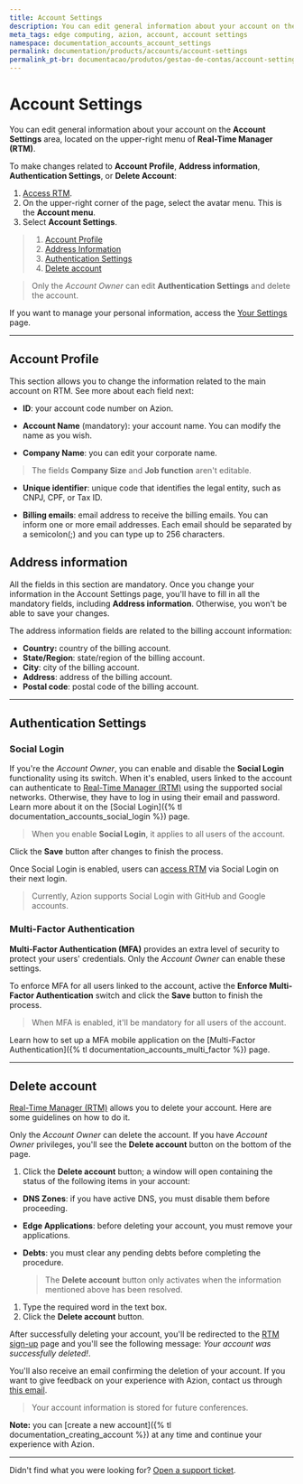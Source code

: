 ```yaml
---
title: Account Settings
description: You can edit general information about your account on the Account Settings page on Real-Time Manager (RTM).
meta_tags: edge computing, azion, account, account settings
namespace: documentation_accounts_account_settings
permalink: documentation/products/accounts/account-settings
permalink_pt-br: documentacao/produtos/gestao-de-contas/account-settings
---
```


# Account Settings

You can edit general information about your account on the **Account Settings** area, located on the upper-right menu of **Real-Time Manager (RTM)**. 

To make changes related to **Account Profile**, **Address information**, **Authentication Settings**, or **Delete Account**:

1. [Access RTM](https://manager.azion.com/).
2. On the upper-right corner of the page, select the avatar menu. This is the **Account menu**.
3. Select **Account Settings**.

> 1. [Account Profile](#accountprofile)
> 2. [Address Information](#addressinformation)
> 3. [Authentication Settings](#authenticationsettings)
> 4. [Delete account](#deleteaccount)

> Only the *Account Owner* can edit **Authentication Settings** and delete the account.

If you want to manage your personal information, access the [Your Settings](https://manager.azion.com/user) page.

---

## Account Profile 

This section allows you to change the information related to the main account on RTM. See more about each field next:

- **ID**: your account code number on Azion. 

- **Account Name** (mandatory): your account name. You can modify the name as you wish.

- **Company Name**: you can edit your corporate name. 

> The fields **Company Size** and **Job function** aren't editable.

- **Unique identifier**: unique code that identifies the legal entity, such as CNPJ, CPF, or Tax ID.

- **Billing emails**: email address to receive the billing emails. You can inform one or more email addresses. Each email should be separated by a semicolon(;) and you can type up to 256 characters.

## Address information 

All the fields in this section are mandatory. Once you change your information in the Account Settings page, you'll have to fill in all the mandatory fields, including **Address information**. Otherwise, you won't be able to save your changes. 

The address information fields are related to the billing account information:

- **Country:** country of the billing account.
- **State/Region**: state/region of the billing account.
- **City**: city of the billing account.
- **Address**: address of the billing account.
- **Postal code**: postal code of the billing account.

---

## Authentication Settings 

### Social Login

If you're the *Account Owner*, you can enable and disable the **Social Login** functionality using its switch. When it's enabled, users linked to the account can authenticate to [Real-Time Manager (RTM)](https://manager.azion.com/) using the supported social networks. Otherwise, they have to log in using their email and password. Learn more about it on the [Social Login]({% tl documentation_accounts_social_login %}) page.

   > When you enable **Social Login**, it applies to all users of the account.

Click the **Save** button after changes to finish the process.

Once Social Login is enabled, users can [access RTM](https://manager.azion.com/) via Social Login on their next login.

   > Currently, Azion supports Social Login with GitHub and Google accounts.


### Multi-Factor Authentication

**Multi-Factor Authentication (MFA)** provides an extra level of security to protect your users' credentials. Only the *Account Owner* can enable these settings. 

To enforce MFA for all users linked to the account, active the **Enforce Multi-Factor Authentication** switch and click the **Save** button to finish the process.

   > When MFA is enabled, it'll be mandatory for all users of the account.
   
Learn how to set up a MFA mobile application on the [Multi-Factor Authentication]({% tl documentation_accounts_multi_factor %}) page.

---

## Delete account 

[Real-Time Manager (RTM)](https://manager.azion.com/) allows you to delete your account. Here are some guidelines on how to do it.

Only the *Account Owner* can delete the account. If you have *Account Owner* privileges, you'll see the **Delete account** button on the bottom of the page. 

1. Click the **Delete account** button; a window will open containing the status of the following items in your account:
* **DNS Zones**: if you have active DNS, you must disable them before proceeding.
* **Edge Applications**: before deleting your account, you must remove your applications.
* **Debts**: you must clear any pending debts before completing the procedure.

   > The **Delete account** button only activates when the information mentioned above has been resolved.
   
1. Type the required word in the text box.
1. Click the **Delete account** button.

After successfully deleting your account, you'll be redirected to the [RTM sign-up](https://manager.azion.com/signup/) page and you'll see the following message: *Your account was successfully deleted!*.

You'll also receive an email confirming the deletion of your account. If you want to give feedback on your experience with Azion, contact us through [this email](mailto:feedback@azion.com).

> Your account information is stored for future conferences.

**Note:** you can [create a new account]({% tl documentation_creating_account %}) at any time and continue your experience with Azion.

---

Didn't find what you were looking for? [Open a support ticket](https://tickets.azion.com/).
